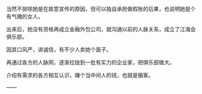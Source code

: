 当然不排除她是在故意宣传的原因，但可以独自承担做假账的后果，也说明她是个有气魄的女人。

出来后，她没有资格再成立金融外包公司，就沟通以前的人脉关系，成立了江海会俱乐部。

因其口风严，讲诚信，有不少人卖她个面子。

再通过各方的人脉网，逐渐拉拢到一批有实力的企业家，把俱乐部做大。

介绍有需求的各方相互认识，赚个当中间人的钱，也就是掮客。

——

